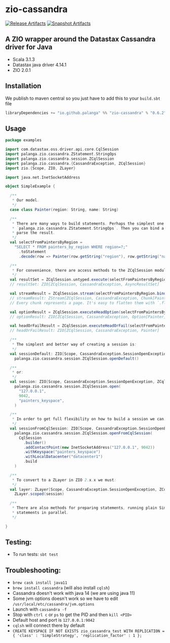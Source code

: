 zio-cassandra
=============

[![Release Artifacts][Badge-SonatypeReleases]][Link-SonatypeReleases]
[![Snapshot Artifacts][Badge-SonatypeSnapshots]][Link-SonatypeSnapshots]

[Link-SonatypeReleases]: https://s01.oss.sonatype.org/content/repositories/releases/io/github/palanga/zio-cassandra_3/ "Sonatype Releases"
[Badge-SonatypeReleases]: https://img.shields.io/nexus/r/https/s01.oss.sonatype.org/io.github.palanga/zio-cassandra_3.svg "Sonatype Releases"
[Link-SonatypeSnapshots]: https://s01.oss.sonatype.org/content/repositories/snapshots/io/github/palanga/zio-cassandra_3/ "Sonatype Snapshots"
[Badge-SonatypeSnapshots]: https://img.shields.io/nexus/s/https/s01.oss.sonatype.org/io.github.palanga/zio-cassandra_3.svg "Sonatype Snapshots"

A ZIO wrapper around the Datastax Cassandra driver for Java
-----------------------------------------------------------

* Scala 3.1.3
* Datastax java driver 4.14.1
* ZIO 2.0.1

Installation
------------

We publish to maven central so you just have to add this to your `build.sbt` file

```sbt
libraryDependencies += "io.github.palanga" %% "zio-cassandra" % "0.6.2"
```

Usage
-----

```scala
package examples

import com.datastax.oss.driver.api.core.CqlSession
import palanga.zio.cassandra.ZStatement.StringOps
import palanga.zio.cassandra.session.ZCqlSession
import palanga.zio.cassandra.{CassandraException, ZCqlSession}
import zio.{Scope, ZIO, ZLayer}

import java.net.InetSocketAddress

object SimpleExample {

  /**
   * Our model.
   */
  case class Painter(region: String, name: String)

  /**
   * There are many ways to build statements. Perhaps the simplest one is using `toStatement` String syntax under
   * `palanga.zio.cassandra.ZStatement.StringOps`. Then you can bind a decoder to the statement so it will automatically
   * parse the result.
   */
  val selectFromPaintersByRegion =
    "SELECT * FROM painters_by_region WHERE region=?;"                        // String
      .toStatement                                                            // ZSimpleStatement[Row]
      .decode(row => Painter(row.getString("region"), row.getString("name"))) // ZSimpleStatement[Painter]

  /**
   * For convenience, there are access methods to the ZCqlSession module under `palanga.zio.cassandra.module`.
   */
  val resultSet = ZCqlSession.untyped.execute(selectFromPaintersByRegion.bind("Latin America"))
  // resultSet: ZIO[ZCqlSession, CassandraException, AsyncResultSet]

  val streamResult = ZCqlSession.stream(selectFromPaintersByRegion.bind("Latin America"))
  // streamResult: ZStream[ZCqlSession, CassandraException, Chunk[Painter]]
  // Every chunk represents a page. It's easy to flatten them with `.flattenChunks`.

  val optionResult = ZCqlSession.executeHeadOption(selectFromPaintersByRegion.bind("Europe"))
  // optionResult: ZIO[ZCqlSession, CassandraException, Option[Painter]]

  val headOrFailResult = ZCqlSession.executeHeadOrFail(selectFromPaintersByRegion.bind("West Pacific"))
  // headOrFailResult: ZIO[ZCqlSession, CassandraException, Painter]

  /**
   * The simplest and better way of creating a session is:
   */
  val sessionDefault: ZIO[Scope, CassandraException.SessionOpenException, ZCqlSession] =
    palanga.zio.cassandra.session.ZCqlSession.openDefault()

  /**
   * or:
   */
  val session: ZIO[Scope, CassandraException.SessionOpenException, ZCqlSession] =
    palanga.zio.cassandra.session.ZCqlSession.open(
      "127.0.0.1",
      9042,
      "painters_keyspace",
    )

  /**
   * In order to get full flexibility on how to build a session we can:
   */
  val sessionFromCqlSession: ZIO[Scope, CassandraException.SessionOpenException, ZCqlSession] =
    palanga.zio.cassandra.session.ZCqlSession.openFromCqlSession(
      CqlSession
        .builder()
        .addContactPoint(new InetSocketAddress("127.0.0.1", 9042))
        .withKeyspace("painters_keyspace")
        .withLocalDatacenter("datacenter1")
        .build
    )

  /**
   * To convert to a ZLayer in ZIO 2.x.x we must:
   */
  val layer: ZLayer[Scope, CassandraException.SessionOpenException, ZCqlSession] =
    ZLayer.scoped(session)

  /**
   * There are also methods for preparing statements, running plain SimpleStatements or BoundStatements, and for running
   * statements in parallel.
   */

}

```

Testing:
--------

* To run tests: `sbt test`

Troubleshooting:
----------------

* `brew cask install java11`
* `brew install cassandra` (will also install `cqlsh`)
* Cassandra doesn't work with java 14 (we are using java 11)
* Some jvm options doesn't work so we have to edit `/usr/local/etc/cassandra/jvm.options`
* Launch with `cassandra -f`
* Stop with `ctrl c` or `ps` to get the PID and then `kill <PID>`
* Default host and port is `127.0.0.1:9042`
* `cqlsh` will connect there by default
* `CREATE KEYSPACE IF NOT EXISTS zio_cassandra_test WITH REPLICATION = { 'class' : 'SimpleStrategy', 'replication_factor' : 1 };`
